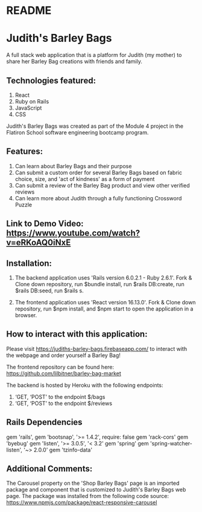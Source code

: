 # README

# Judith's Barley Bags

A full stack web application that is a platform for Judith (my mother) to share her Barley Bag creations with friends and family.

## Technologies featured: 
1. React
2. Ruby on Rails
3. JavaScript
4. CSS 

Judith's Barley Bags was created as part of the Module 4 project in the Flatiron School software engineering bootcamp program.

## Features:

1. Can learn about Barley Bags and their purpose
2. Can submit a custom order for several Barley Bags based on fabric choice, size, and 'act of kindness' as a form of payment
3. Can submit a review of the Barley Bag product and view other verified reviews
4. Can learn more about Judith through a fully functioning Crossword Puzzle

## Link to Demo Video: https://www.youtube.com/watch?v=eRKoAQ0iNxE

## Installation:

1. The backend application uses 'Rails version 6.0.2.1 - Ruby 2.6.1'. Fork & Clone down repository, run $bundle install, run $rails DB:create, run $rails DB:seed, run $rails s.

2. The frontend application uses 'React version 16.13.0'. Fork & Clone down repository, run $npm install, and $npm start to open the application in a browser.

## How to interact with this application:

Please visit https://judiths-barley-bags.firebaseapp.com/ to interact with the webpage and order yourself a Barley Bag! 

The frontend repository can be found here: https://github.com/lilbitner/barley-bag-market

The backend is hosted by Heroku with the following endpoints: 

1. ‘GET, ‘POST’ to the endpoint $/bags
2. ‘GET, ‘POST’ to the endpoint $/reviews

## Rails Dependencies

gem 'rails', gem 'bootsnap', '>= 1.4.2', require: false gem 'rack-cors' gem 'byebug' gem 'listen', '>= 3.0.5', '< 3.2' gem 'spring' gem 'spring-watcher-listen', '~> 2.0.0' gem 'tzinfo-data'

## Additional Comments:

The Carousel property on the 'Shop Barley Bags' page is an imported package and component that is customized to Judith's Barley Bags web page. The package was installed from the following code source: https://www.npmjs.com/package/react-responsive-carousel

